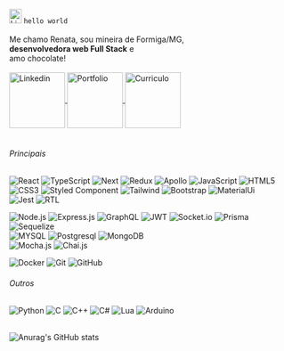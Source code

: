 <img alt="Linkedin" height="26px" width="22px" src="https://media.giphy.com/media/Hw2LyRCD9EwZ8nwqe2/giphy.gif" /> `hello world`
<br/><br/>
Me chamo Renata, sou mineira de Formiga/MG,<br/>
**desenvolvedora web Full Stack** e<br/>
amo chocolate!
<br/><br/>
<a href="https://www.linkedin.com/in/renata-p-nunes/" target="blank">
  <img align="center" alt="Linkedin" width="100px" src="https://img.shields.io/badge/-Linkedin-2361B8?style=for-the-badge&logo=linkedin" />
</a>
<a href="https://portfolio-eight-phi-63.vercel.app/" target="blank">
  <img align="center" alt="Portfolio" width="100px" src="https://img.shields.io/badge/-Portfolio-5F5AA2?style=for-the-badge" />
</a>
<a href="https://github.com/renatapnunes/portfolio/blob/main/RenataPereiraNunes_curriculo.pdf" target="blank">
  <img align="center" alt="Curriculo" width="100px" src="https://img.shields.io/badge/-Curriculo-BFCFF9?style=for-the-badge" />
</a>
<br/><br/>

###### Principais

![React](https://img.shields.io/badge/-React-37014B?style=for-the-badge&logo=React&logoColor=61DAFB) ![TypeScript](https://img.shields.io/badge/TypeScript-37014B?style=for-the-badge&logo=typescript&logoColor=typescript) ![Next](https://img.shields.io/badge/next.js-37014B?style=for-the-badge&logo=nextdotjs&logoColor=nextdotjs) ![Redux](https://img.shields.io/badge/Redux-37014B?style=for-the-badge&logo=redux&logoColor=64419E) ![Apollo](https://img.shields.io/badge/Apollo%20GraphQL-37014B?&style=for-the-badge&logo=Apollo%20GraphQL&logoColor=Apollo%20GraphQL) ![JavaScript](https://img.shields.io/badge/-JavaScript-37014B?style=for-the-badge&logo=javascript) ![HTML5](https://img.shields.io/badge/-HTML_5-37014B?style=for-the-badge&logo=html5)<br/>
![CSS3](https://img.shields.io/badge/CSS_3-37014B?&style=for-the-badge&logo=css3&logoColor=38A0D4) ![Styled Component](https://img.shields.io/badge/styled--components-37014B?&style=for-the-badge&logo=styled-components) ![Tailwind](https://img.shields.io/badge/Tailwind_CSS-37014B?style=for-the-badge&logo=tailwind-css&logoColor=tailwind)  ![Bootstrap](https://img.shields.io/badge/Bootstrap-37014B?style=for-the-badge&logo=bootstrap) ![MaterialUi](https://img.shields.io/badge/Material--UI-37014B?style=for-the-badge&logo=material-ui&logoColor=material)    
![Jest](https://img.shields.io/badge/Jest-37014B?style=for-the-badge&logo=jest&logoColor=BC3A12) ![RTL](https://img.shields.io/badge/RTL-37014B?style=for-the-badge&logo=testinglibrary)


![Node.js](https://img.shields.io/badge/-Node.js-430256?style=for-the-badge&logo=node.js&logoColor=339933) ![Express.js](https://img.shields.io/badge/Express.js-430256?style=for-the-badge&logo=express)  ![GraphQL](https://img.shields.io/badge/GraphQl-430256?style=for-the-badge&logo=graphql&logoColor=graphql) ![JWT](https://img.shields.io/badge/JWT-430256?style=for-the-badge&logo=JSON%20web%20tokens&logoColor=D63AFF) ![Socket.io](https://img.shields.io/badge/Socket.io-430256?style=for-the-badge&logo=socket.io)  ![Prisma](https://img.shields.io/badge/Prisma-430256?style=for-the-badge&logo=Prisma&logoColor=Prisma) ![Sequelize](https://img.shields.io/badge/Sequelize-430256?style=for-the-badge&logo=sequelize)<br/>
![MYSQL](https://img.shields.io/badge/MySQL-430256?style=for-the-badge&logo=mysql)  ![Postgresql](https://img.shields.io/badge/PostgreSQL-430256?style=for-the-badge&logo=postgresql&logoColor=postgresql) ![MongoDB](https://img.shields.io/badge/MongoDB-430256?style=for-the-badge&logo=mongodb)  
 ![Mocha.js](https://img.shields.io/badge/Mocha-430256?style=for-the-badge&logo=mocha) ![Chai.js](https://img.shields.io/badge/Chai-430256?style=for-the-badge&logo=chai&logoColor=970000)


![Docker](https://img.shields.io/badge/Docker-4E0261?style=for-the-badge&logo=docker) ![Git](https://img.shields.io/badge/-Git-4E0261?style=for-the-badge&logo=git&logoColor=F05032) ![GitHub](https://img.shields.io/badge/-GitHub-4E0261?style=for-the-badge&logo=github&logoColor=white)  


 ###### Outros
![Python](https://img.shields.io/badge/-Python-5A026D?style=for-the-badge&logo=python) ![C](https://img.shields.io/badge/C-5A026D?style=for-the-badge&logo=c) ![C++](https://img.shields.io/badge/C%2B%2B-5A026D?style=for-the-badge&logo=c%2B%2B) ![C#](https://img.shields.io/badge/C%23-5A026D?style=for-the-badge&logo=c-sharp) ![Lua](https://img.shields.io/badge/Lua-5A026D?style=for-the-badge&logo=lua) ![Arduino](https://img.shields.io/badge/Arduino-5A026D?style=for-the-badge&logo=arduino) 
<br/><br/>


![Anurag's GitHub stats](https://github-readme-stats.vercel.app/api?username=renatapnunes&show_icons=true&theme=tokyonight)
